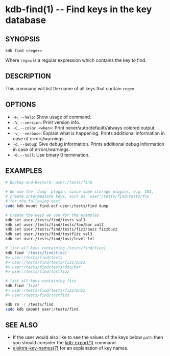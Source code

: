 # kdb-find(1) -- Find keys in the key database

## SYNOPSIS

`kdb find <regex>`

Where `regex` is a regular expression which contains the key to find.

## DESCRIPTION

This command will list the name of all keys that contain `regex`.

## OPTIONS

- `-H`, `--help`:
  Show usage of command.
- `-V`, `--version`:
  Print version info.
- `-C`, `--color <when>`:
  Print never/auto(default)/always colored output.
- `-v`, `--verbose`:
  Explain what is happening. Prints additional information in case of errors/warnings.
- `-d`, `--debug`:
  Give debug information. Prints additional debug information in case of errors/warnings.
- `-0`, `--null`:
  Use binary 0 termination.

## EXAMPLES

```sh
# Backup-and-Restore: user:/tests/find

# We use the `dump` plugin, since some storage plugins, e.g. INI,
# create intermediate keys, such as `user:/tests/find/tests/foo`
# for the following test.
sudo kdb mount find.ecf user:/tests/find dump

# Create the keys we use for the examples
kdb set user:/tests/find/tests val1
kdb set user:/tests/find/tests/foo/bar val2
kdb set user:/tests/find/tests/fizz/buzz fizzbuzz
kdb set user:/tests/find/tostfizz val3
kdb set user:/tests/find/tust/level lvl

# list all keys containing /tests/find/t[eo]
kdb find '/tests/find/t[eo]'
#> user:/tests/find/tests
#> user:/tests/find/tests/fizz/buzz
#> user:/tests/find/tests/foo/bar
#> user:/tests/find/tostfizz

# list all keys containing fizz
kdb find 'fizz'
#> user:/tests/find/tests/fizz/buzz
#> user:/tests/find/tostfizz

kdb rm -r /tests/find
sudo kdb umount user:/tests/find
```

## SEE ALSO

- If the user would also like to see the values of the keys below `path` then you should
  consider the [kdb-export(1)](kdb-export.md) command.
- [elektra-key-names(7)](elektra-key-names.md) for an explanation of key names.
